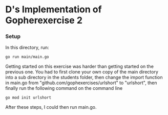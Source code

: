 # D's Implementation of Gopherexercise 2

### Setup
In this directory, run:

```
go run main/main.go
```

Getting started on this exercise was harder than getting started on the previous one. 
You had to first clone your own copy of the main directory into a sub directory in 
the students folder, then change the import function in main.go from "github.com/gophexercises/urlshort" to
"urlshort", then finally run the following command on the command line

```
go mod init urlshort 
```

After these steps, I could then run main.go. 